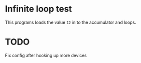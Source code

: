 # Infinite loop test

This programs loads the value `12` in to the accumulator and loops.

# TODO

Fix config after hooking up more devices
